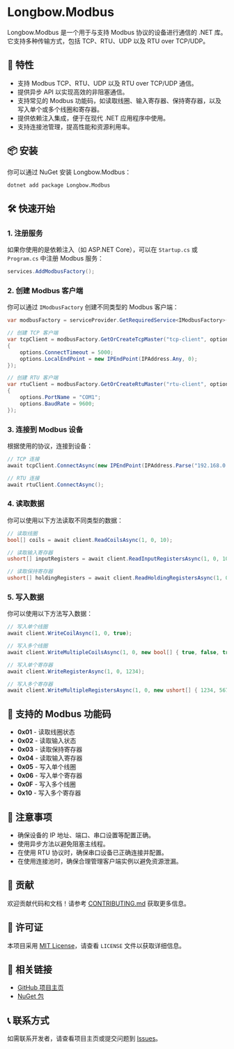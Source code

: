 # Longbow.Modbus

Longbow.Modbus 是一个用于与支持 Modbus 协议的设备进行通信的 .NET 库。它支持多种传输方式，包括 TCP、RTU、UDP 以及 RTU over TCP/UDP。

## 🚀 特性

- 支持 Modbus TCP、RTU、UDP 以及 RTU over TCP/UDP 通信。
- 提供异步 API 以实现高效的非阻塞通信。
- 支持常见的 Modbus 功能码，如读取线圈、输入寄存器、保持寄存器，以及写入单个或多个线圈和寄存器。
- 提供依赖注入集成，便于在现代 .NET 应用程序中使用。
- 支持连接池管理，提高性能和资源利用率。

## 📦 安装

你可以通过 NuGet 安装 Longbow.Modbus：

```bash
dotnet add package Longbow.Modbus
```

## 🛠️ 快速开始

### 1. 注册服务

如果你使用的是依赖注入（如 ASP.NET Core），可以在 `Startup.cs` 或 `Program.cs` 中注册 Modbus 服务：

```csharp
services.AddModbusFactory();
```

### 2. 创建 Modbus 客户端

你可以通过 `IModbusFactory` 创建不同类型的 Modbus 客户端：

```csharp
var modbusFactory = serviceProvider.GetRequiredService<IModbusFactory>();

// 创建 TCP 客户端
var tcpClient = modbusFactory.GetOrCreateTcpMaster("tcp-client", options =>
{
    options.ConnectTimeout = 5000;
    options.LocalEndPoint = new IPEndPoint(IPAddress.Any, 0);
});

// 创建 RTU 客户端
var rtuClient = modbusFactory.GetOrCreateRtuMaster("rtu-client", options =>
{
    options.PortName = "COM1";
    options.BaudRate = 9600;
});
```

### 3. 连接到 Modbus 设备

根据使用的协议，连接到设备：

```csharp
// TCP 连接
await tcpClient.ConnectAsync(new IPEndPoint(IPAddress.Parse("192.168.0.1"), 502));

// RTU 连接
await rtuClient.ConnectAsync();
```

### 4. 读取数据

你可以使用以下方法读取不同类型的数据：

```csharp
// 读取线圈
bool[] coils = await client.ReadCoilsAsync(1, 0, 10);

// 读取输入寄存器
ushort[] inputRegisters = await client.ReadInputRegistersAsync(1, 0, 10);

// 读取保持寄存器
ushort[] holdingRegisters = await client.ReadHoldingRegistersAsync(1, 0, 10);
```

### 5. 写入数据

你可以使用以下方法写入数据：

```csharp
// 写入单个线圈
await client.WriteCoilAsync(1, 0, true);

// 写入多个线圈
await client.WriteMultipleCoilsAsync(1, 0, new bool[] { true, false, true });

// 写入单个寄存器
await client.WriteRegisterAsync(1, 0, 1234);

// 写入多个寄存器
await client.WriteMultipleRegistersAsync(1, 0, new ushort[] { 1234, 5678 });
```

## 🔧 支持的 Modbus 功能码

- **0x01** - 读取线圈状态
- **0x02** - 读取输入状态
- **0x03** - 读取保持寄存器
- **0x04** - 读取输入寄存器
- **0x05** - 写入单个线圈
- **0x06** - 写入单个寄存器
- **0x0F** - 写入多个线圈
- **0x10** - 写入多个寄存器

## 🚧 注意事项

- 确保设备的 IP 地址、端口、串口设置等配置正确。
- 使用异步方法以避免阻塞主线程。
- 在使用 RTU 协议时，确保串口设备已正确连接并配置。
- 在使用连接池时，确保合理管理客户端实例以避免资源泄漏。

## 🤝 贡献

欢迎贡献代码和文档！请参考 [CONTRIBUTING.md](CONTRIBUTING.md) 获取更多信息。

## 📄 许可证

本项目采用 [MIT License](LICENSE)，请查看 `LICENSE` 文件以获取详细信息。

## 🔗 相关链接

- [GitHub 项目主页](https://gitee.com/LongbowEnterprise/Longbow.Modbus)
- [NuGet 包](https://www.nuget.org/packages/Longbow.Modbus)

## 📞 联系方式

如需联系开发者，请查看项目主页或提交问题到 [Issues](https://gitee.com/LongbowEnterprise/Longbow.Modbus/issues)。
